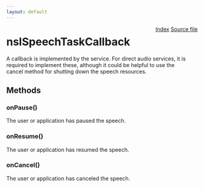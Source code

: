 ```yaml
---
layout: default
---
```

<div class='links' style='float:right'><a href="../index.html">Index</a>
<a href="http://dxr.mozilla.org/mozilla-central/source/dom/media/webspeech/synth/nsISpeechService.idl">Source file</a>
</div>

# nsISpeechTaskCallback #
  
A callback is implemented by the service. For direct audio services, it is  
required to implement these, although it could be helpful to use the  
cancel method for shutting down the speech resources.  
  

## Methods ##

### onPause() ###
  
The user or application has paused the speech.  
  

### onResume() ###
  
The user or application has resumed the speech.  
  

### onCancel() ###
  
The user or application has canceled the speech.  
  
